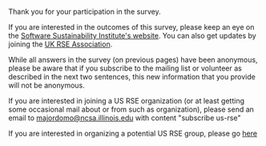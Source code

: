 Thank you for your participation in the survey.

If you are interested in the outcomes of this survey, please keep an eye on the [Software Sustainability Institute's website](https://www.software.ac.uk). You can also get updates by joining the [UK RSE Association](http://www.rse.ac.uk/join.html).

While all answers in the survey (on previous pages) have been anonymous, please be aware that if you subscribe to the mailing list or volunteer as described in the next two sentences, this new information that you provide will not be anonymous.

If you are interested in joining a US RSE organization (or at least getting some occasional mail about or from such as organization), please send an email to majordomo@ncsa.illinois.edu with content "subscribe us-rse"

If you are interested in organizing a potential US RSE group, please go [here](https://goo.gl/forms/n8sZUtLTFinL4xsu1)


